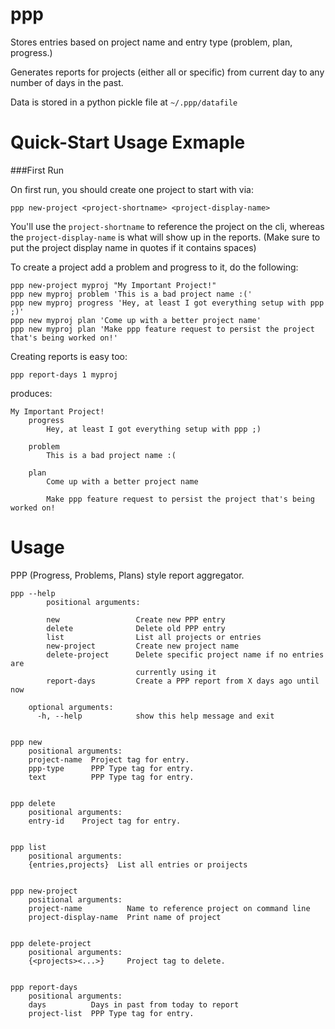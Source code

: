 ppp
===

Stores entries based on project name and entry type (problem, plan, progress.)

Generates reports for projects (either all or specific) from current day
to any number of days in the past.

Data is stored in a python pickle file at ```~/.ppp/datafile```

Quick-Start Usage Exmaple
===============

###First Run

On first run, you should create one project to start with via:
```
ppp new-project <project-shortname> <project-display-name>
```

You'll  use the ```project-shortname``` to reference the project on the cli,
whereas the ```project-display-name``` is what will show up in the reports.
(Make sure to put the project display name in quotes if it contains spaces)

To create a project add a problem and progress to it, do the following:
```
ppp new-project myproj "My Important Project!"
ppp new myproj problem 'This is a bad project name :('
ppp new myproj progress 'Hey, at least I got everything setup with ppp ;)'
ppp new myproj plan 'Come up with a better project name'
ppp new myproj plan 'Make ppp feature request to persist the project that's being worked on!'
```

Creating reports is easy too:
```
ppp report-days 1 myproj
```
produces:
```
My Important Project!
    progress
        Hey, at least I got everything setup with ppp ;)

    problem
        This is a bad project name :(

    plan
        Come up with a better project name

        Make ppp feature request to persist the project that's being worked on!
```

Usage
=====

PPP (Progress, Problems, Plans) style report aggregator.
    
    ppp --help
            positional arguments:
                            
            new                 Create new PPP entry
            delete              Delete old PPP entry
            list                List all projects or entries
            new-project         Create new project name
            delete-project      Delete specific project name if no entries are
                                currently using it
            report-days         Create a PPP report from X days ago until now
        
        optional arguments:
          -h, --help            show this help message and exit


    ppp new
        positional arguments:
        project-name  Project tag for entry.
        ppp-type      PPP Type tag for entry.
        text          PPP Type tag for entry.


    ppp delete
        positional arguments:
        entry-id    Project tag for entry.


    ppp list
        positional arguments:
        {entries,projects}  List all entries or proijects


    ppp new-project
        positional arguments:
        project-name          Name to reference project on command line
        project-display-name  Print name of project


    ppp delete-project
        positional arguments:
        {<projects><...>}     Project tag to delete.
        

    ppp report-days
        positional arguments:
        days          Days in past from today to report
        project-list  PPP Type tag for entry.
